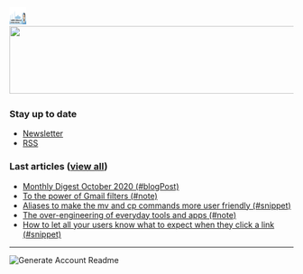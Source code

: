 <img alt width="30" height="30" src="https://raw.githubusercontent.com/stefanjudis/stefanjudis/main/screenshot.png">

<div align="left">
  <img src="https://raw.githubusercontent.com/stefanjudis/stefanjudis/main/headline.svg" width="800" height="120">
</div>

### Stay up to date

- [Newsletter](https://www.stefanjudis.com/newsletter/)
- [RSS](https://www.stefanjudis.com/feeds/)

### Last articles ([view all](https://www.stefanjudis.com/blog/))

<!-- BLOG-POST-LIST:START -->
- [Monthly Digest October 2020 (#blogPost)](https://www.stefanjudis.com/blog/monthly-digest-october-2020/)
- [To the power of Gmail filters (#note)](https://www.stefanjudis.com/notes/to-the-power-of-gmail-filters/)
- [Aliases to make the mv and cp commands more user friendly (#snippet)](https://www.stefanjudis.com/snippets/aliases-to-make-the-mv-and-cp-commands-more-user-friendly/)
- [The over-engineering of everyday tools and apps (#note)](https://www.stefanjudis.com/notes/the-over-engineering-of-everyday-tools-and-apps/)
- [How to let all your users know what to expect when they click a link (#snippet)](https://www.stefanjudis.com/snippets/how-to-let-all-your-users-know-what-to-expect-when-they-click-a-link/)
<!-- BLOG-POST-LIST:END -->

---

![Generate Account Readme](https://github.com/stefanjudis/stefanjudis/workflows/Generate%20Account%20Readme/badge.svg)
